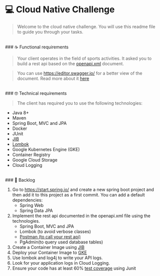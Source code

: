 # 💻 Cloud Native Challenge


> Welcome to the cloud native challenge. You will use this readme file to guide you through your tasks.

<br />
### ☕ Functional requirements

> Your client operates in the field of sports activities. It asked you to build a rest api based on the [openapi.xml](openapi.xml) document.

> You can use https://editor.swagger.io/ for a better view of the document.
Read more about it [here](https://swagger.io/docs/specification/about/)

<br />
### 🤓 Technical requirements

> The client has required you to use the following technologies:

- Java 8+
- Maven
- Spring Boot, MVC and JPA
- Docker
- JUnit
- [JIB](https://cloud.google.com/java/getting-started/jib)
- [Lombok](https://medium.com/collabcode/projeto-lombok-es1crevendo-menos-c%C3%B3digo-em-java-8fc87b379209)
- Google Kubernetes Engine (GKE)
- Container Registry
- Google Cloud Storage
- Cloud Logging

<br />
### 🐞 Backlog

1. Go to https://start.spring.io/ and create a new spring boot project and then add it to this project as a first commit. You can add a default dependencies:
    - Spring Web
    - Spring Data JPA
2. Implement the rest api documented in the openapi.xml file using the technologies.
    - Spring Boot, MVC and JPA
    - Lombok (to avoid verbose classes)
    - [Postman (to call your rest api)](https://learning.postman.com/docs/getting-started/sending-the-first-request/)
    - PgAdmin(to query used database tables)
3. Create a Container Image using [JIB](https://cloud.google.com/java/getting-started/jib)
4. Deploy your Container Image to [GKE](https://cloud.google.com/kubernetes-engine/docs/tutorials/hello-app)
5. Use lombok and log4j to write your API logs.
6. Look for your application logs in Cloud Logging.
8. Ensure your code has at least 60% [test coverage](https://www.jetbrains.com/help/idea/running-test-with-coverage.html#fe1f1331) using Junit